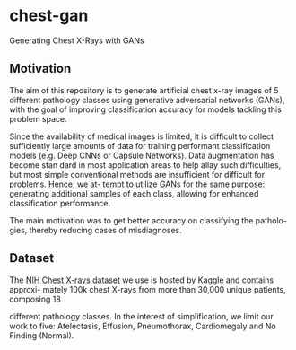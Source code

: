 # chest-gan
Generating Chest X-Rays with GANs

## Motivation

The aim of this repository is to generate artificial chest x-ray images of 5 different
pathology classes using generative adversarial networks (GANs), with the goal
of improving classification accuracy for models tackling this problem space.

Since the availability of medical images is limited, it is difficult to collect
sufficiently large amounts of data for training performant classification models (e.g. Deep CNNs or Capsule Networks). Data augmentation has become stan dard in most application areas to help allay such difficulties, but most simple
conventional methods are insufficient for difficult for problems. Hence, we at-
tempt to utilize GANs for the same purpose: generating additional samples of
each class, allowing for enhanced classification performance.

The main motivation was to get better accuracy on classifying the patholo-
gies, thereby reducing cases of misdiagnoses.

## Dataset

The [NIH Chest X-rays dataset](https://www.kaggle.com/nih-chest-xrays/data) we use is hosted by Kaggle and contains approxi-
mately 100k chest X-rays from more than 30,000 unique patients, composing 18

different pathology classes. In the interest of simplification, we limit our work
to five: Atelectasis, Effusion, Pneumothorax, Cardiomegaly and No Finding
(Normal).

